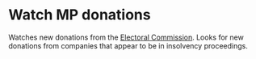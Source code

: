 Watch MP donations
==================

Watches new donations from the [Electoral Commission](http://search.electoralcommission.org.uk/). Looks for new donations from companies that appear to be in insolvency proceedings.
